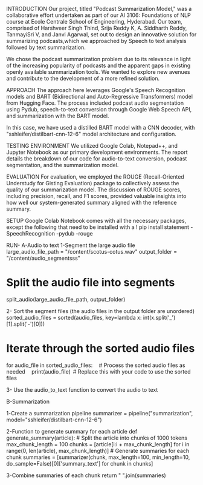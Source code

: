 INTRODUCTION 
Our project, titled "Podcast Summarization Model," was a collaborative effort undertaken as part of our AI 3106: Foundations of NLP course at Ecole Centrale School of Engineering, Hyderabad. Our team, comprised of Harshveer Singh Thind, Srija Reddy K, A. Siddharth Reddy, TanmayiSri V, and Janvi Agarwal, set out to design an innovative solution for summarizing podcasts,which we approached by Speech to text analysis followed by text summarization. 

We chose the podcast summarization problem due to its relevance in light of the increasing popularity of podcasts and the apparent gaps in existing openly available summarization tools. We wanted to explore new avenues and contribute to the development of a more refined solution. 

APPROACH 
The approach here leverages Google's Speech Recognition models and BART (Bidirectional and Auto-Regressive Transformers) model from Hugging Face. The process included podcast audio segmentation using Pydub, speech-to-text conversion through Google Web Speech API, and summarization with the BART model. 

In this case, we have used a distilled BART model with a CNN decoder, with "sshleifer/distilbart-cnn-12-6" model architecture and configuration. 

TESTING ENVIRONMENT 
We utilized Google Colab, Notepad++, and Jupyter Notebook as our primary development environments. The report details the breakdown of our code for audio-to-text conversion, podcast segmentation, and the summarization model. 

EVALUATION 
For evaluation, we employed the ROUGE (Recall-Oriented Understudy for Gisting Evaluation) package to collectively assess the quality of our summarization model. The discussion of ROUGE scores, including precision, recall, and F1 scores, provided valuable insights into how well our system-generated summary aligned with the reference summary. 

SETUP 
Google Colab Notebook comes with all the necessary packages, except the following that need to be installed with a ! pip install statement 
-SpeechRecognition 
-pydub 
-rouge 

RUN- 
A-Audio to text 
1-Segment the large audio file  
large_audio_file_path = "/content/scotus-cotus.wav" 
output_folder = "/content/audio_segmentsss" 
# Split the audio file into segments 
split_audio(large_audio_file_path, output_folder) 

2- Sort the segment files (the audio files in the output folder are unordered) 
sorted_audio_files = sorted(audio_files, key=lambda x: int(x.split('_')[1].split('-')[0])) 
# Iterate through the sorted audio files 
for audio_file in sorted_audio_files: 
    # Process the sorted audio files as needed 
    print(audio_file)  # Replace this with your code to use the sorted files 

3- Use the audio_to_text function to convert the audio to text 

B-Summarization 

1-Create a summarization pipeline 
summarizer = pipeline("summarization", model="sshleifer/distilbart-cnn-12-6") 

2-Function to generate summary for each article 
def generate_summary(article): 
    # Split the article into chunks of 1000 tokens 
    max_chunk_length = 100 
    chunks = [article[i:i + max_chunk_length] for i in range(0, len(article), max_chunk_length)] 
    # Generate summaries for each chunk 
    summaries = [summarizer(chunk, max_length=100, min_length=10, do_sample=False)[0]['summary_text'] for chunk in chunks] 

3-Combine summaries of each chunk 
    return " ".join(summaries) 

 

 

